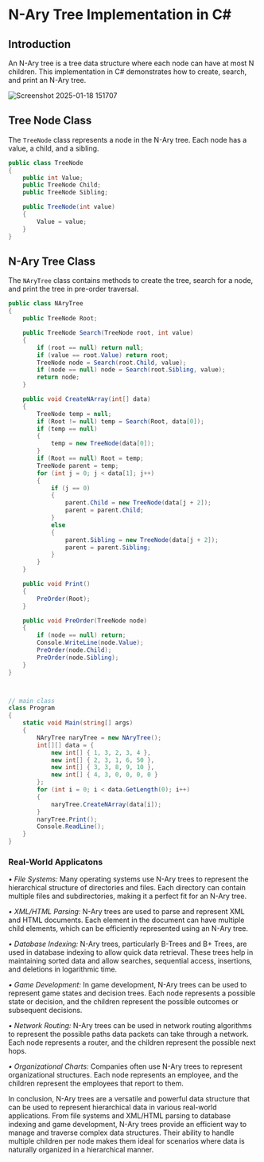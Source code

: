# N-Ary Tree Implementation in C#

## Introduction
An N-Ary tree is a tree data structure where each node can have at most N children. This implementation in C# demonstrates how to create, search, and print an N-Ary tree.


![Screenshot 2025-01-18 151707](https://github.com/user-attachments/assets/f3e7efbe-5078-4cb4-87dd-f8f4157b3f43)


## Tree Node Class
The `TreeNode` class represents a node in the N-Ary tree. Each node has a value, a child, and a sibling.

```csharp
public class TreeNode
{
    public int Value;
    public TreeNode Child;
    public TreeNode Sibling;

    public TreeNode(int value)
    {
        Value = value;
    }
}
```

## N-Ary Tree Class
The `NAryTree` class contains methods to create the tree, search for a node, and print the tree in pre-order traversal.

```csharp
public class NAryTree
{
    public TreeNode Root;

    public TreeNode Search(TreeNode root, int value)
    {
        if (root == null) return null;
        if (value == root.Value) return root;
        TreeNode node = Search(root.Child, value);
        if (node == null) node = Search(root.Sibling, value);
        return node;
    }

    public void CreateNArray(int[] data)
    {
        TreeNode temp = null;
        if (Root != null) temp = Search(Root, data[0]);
        if (temp == null)
        {
            temp = new TreeNode(data[0]);
        }
        if (Root == null) Root = temp;
        TreeNode parent = temp;
        for (int j = 0; j < data[1]; j++)
        {
            if (j == 0)
            {
                parent.Child = new TreeNode(data[j + 2]);
                parent = parent.Child;
            }
            else
            {
                parent.Sibling = new TreeNode(data[j + 2]);
                parent = parent.Sibling;
            }
        }
    }

    public void Print()
    {
        PreOrder(Root);
    }

    public void PreOrder(TreeNode node)
    {
        if (node == null) return;
        Console.WriteLine(node.Value);
        PreOrder(node.Child);
        PreOrder(node.Sibling);
    }
}



// main class
class Program
{
    static void Main(string[] args)
    {
        NAryTree naryTree = new NAryTree();
        int[][] data = {
            new int[] { 1, 3, 2, 3, 4 },
            new int[] { 2, 3, 1, 6, 50 },
            new int[] { 3, 3, 8, 9, 10 },
            new int[] { 4, 3, 0, 0, 0, 0 }
        };
        for (int i = 0; i < data.GetLength(0); i++)
        {
            naryTree.CreateNArray(data[i]);
        }
        naryTree.Print();
        Console.ReadLine();
    }
}
```

### Real-World Applicatons
*• File Systems:* Many operating systems use N-Ary trees to represent the hierarchical structure of directories and files. 
                  Each directory can contain multiple files and subdirectories, making it a perfect fit for an N-Ary tree.

*• XML/HTML Parsing:* N-Ary trees are used to parse and represent XML and HTML documents. Each element in the document 
                      can have multiple child elements, which can be efficiently represented using an N-Ary tree.

*• Database Indexing:* N-Ary trees, particularly B-Trees and B+ Trees, are used in database indexing to allow quick data 
                       retrieval. These trees help in maintaining sorted data and allow searches, sequential access, 
                       insertions, and deletions in logarithmic time.

*• Game Development:* In game development, N-Ary trees can be used to represent game states and decision trees. Each node 
                      represents a possible state or decision, and the children represent the possible outcomes or 
                      subsequent decisions.

*• Network Routing:* N-Ary trees can be used in network routing algorithms to represent the possible paths data packets 
                     can take through a network. Each node represents a router, and the children represent the possible 
                     next hops.

*• Organizational Charts:* Companies often use N-Ary trees to represent organizational structures. Each node represents 
                           an employee, and the children represent the employees that report to them.


In conclusion, N-Ary trees are a versatile and powerful data structure that can be used to represent hierarchical data in various real-world applications. 
From file systems and XML/HTML parsing to database indexing and game development, N-Ary trees provide an efficient way to manage and traverse complex 
data structures. Their ability to handle multiple children per node makes them ideal for scenarios where data is naturally organized in a hierarchical manner.

